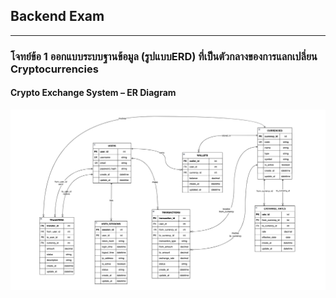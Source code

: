 ## Backend Exam 

---
### โจทย์ข้อ 1 ออกแบบระบบฐานข้อมูล (รูปแบบERD) ที่เป็นตัวกลางของการแลกเปลี่ยน Cryptocurrencies

#### Crypto Exchange System – ER Diagram
![ERD](./picture/crypto.drawio.png)
